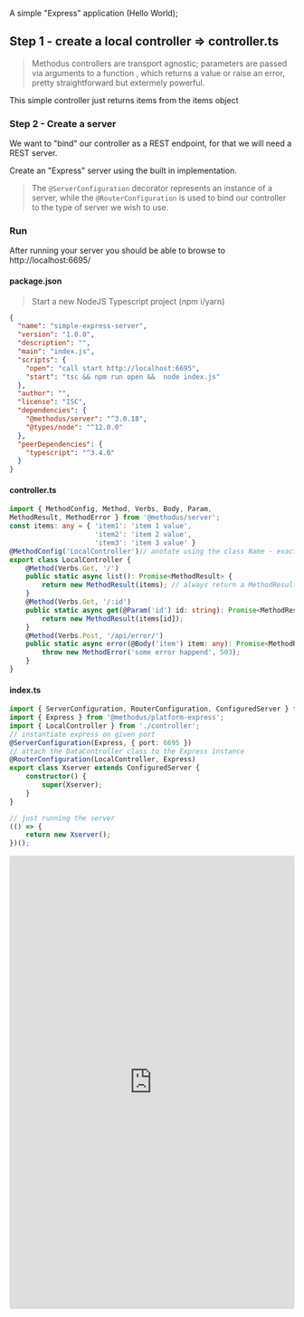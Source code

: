 
 A simple "Express" application (Hello World);






## Step 1 - create a local controller => controller.ts
> Methodus controllers are transport agnostic; parameters are passed via arguments to a function , which returns a value or raise an error, pretty straightforward but extermely powerful.

This simple controller just returns items from the items object



### Step 2 - Create a server
We want to "bind" our controller as a REST endpoint, for that we will need a REST server.

Create an "Express" server using the built in implementation.
> The `@ServerConfiguration` decorator represents an instance of a server,
> while the `@RouterConfiguration` is used to bind our controller to the type of server we wish to use.



### Run
After running your server you should be able to browse to http://localhost:6695/





<!-- tabs:start -->

#### **package.json**

> Start a new NodeJS Typescript project (npm i/yarn)
```Json
{
  "name": "simple-express-server",
  "version": "1.0.0",
  "description": "",
  "main": "index.js",
  "scripts": {
    "open": "call start http://localhost:6695",
    "start": "tsc && npm run open &&  node index.js"
  },
  "author": "",
  "license": "ISC",
  "dependencies": {
    "@methodus/server": "^3.0.18",
    "@types/node": "^12.0.0"
  },
  "peerDependencies": {
    "typescript": "^3.4.0"
  }
}
```

#### **controller.ts**

```typescript
import { MethodConfig, Method, Verbs, Body, Param,
MethodResult, MethodError } from '@methodus/server';
const items: any = { 'item1': 'item 1 value',
                     'item2': 'item 2 value',
                     'item3': 'item 3 value' }
@MethodConfig('LocalController')// anotate using the class Name - exact!
export class LocalController {
    @Method(Verbs.Get, '/')
    public static async list(): Promise<MethodResult> {
        return new MethodResult(items); // always return a MethodResult object
    }
    @Method(Verbs.Get, '/:id')
    public static async get(@Param('id') id: string): Promise<MethodResult> {
        return new MethodResult(items[id]);
    }
    @Method(Verbs.Post, '/api/error/')
    public static async error(@Body('item') item: any): Promise<MethodResult> {
        throw new MethodError('some error happend', 503);
    }
}
```

#### **index.ts**

```typescript
import { ServerConfiguration, RouterConfiguration, ConfiguredServer } from '@methodus/server';
import { Express } from '@methodus/platform-express';
import { LocalController } from './controller';
// instantiate express on given port
@ServerConfiguration(Express, { port: 6695 }) 
// attach the DataController class to the Express instance 
@RouterConfiguration(LocalController, Express) 
export class Xserver extends ConfiguredServer {
    constructor() {
        super(Xserver);
    }
}

// just running the server
(() => {
    return new Xserver();
})();
```

<!-- tabs:end -->


<iframe src="https://codesandbox.io/embed/methodus-simple-express-server-l9zu1?fontsize=12&hidenavigation=0&module=/src/index.ts&moduleview=1" title="Methodus - Simple Express Server" allow="geolocation; microphone; camera; midi; vr; accelerometer; gyroscope; payment; ambient-light-sensor; encrypted-media" style="width:100%; height:800px; border:0; border-radius: 4px; overflow:hidden;" sandbox="allow-modals allow-forms allow-popups allow-scripts allow-same-origin"></iframe>

